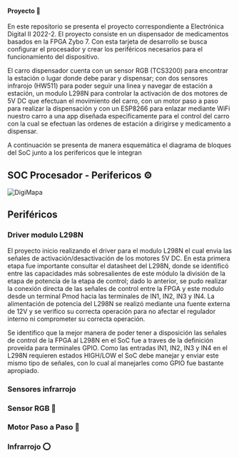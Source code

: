 #### Proyecto 🦾

En este repositorio se presenta el proyecto correspondiente a Electrónica Digital II 2022-2. El proyecto consiste en un dispensador de medicamentos basados en la FPGA Zybo 7. Con esta tarjeta de desarrollo se busca configurar el procesador y crear los periféricos necesarios para el funcionamiento del dispositivo. 

El carro dispensador cuenta con un sensor RGB (TCS3200) para encontrar la estación o lugar donde debe parar y dispensar; con dos sensores infrarojo (HW511) para poder seguir una linea y navegar de estación a estación, un modulo L298N para controlar la activación de dos motores de 5V DC que efectuan el movimiento del carro, con un motor paso a paso para realizar la dispensación y con un ESP8266 para enlazar mediante WiFi nuestro carro a una app diseñada especificamente para el control del carro con la cual se efectuan las ordenes de estación a dirigirse y medicamento a dispensar.

A continuación se presenta de manera esquemática el diagrama de bloques del SoC junto a los perifericos que le integran 

## SOC Procesador - Perifericos ⚙️
![DigiMapa](https://user-images.githubusercontent.com/80412854/203686772-221cc740-57fd-4b64-ab0e-1aa64c5b5457.png)

## Periféricos

  ### Driver modulo L298N 

El proyecto inicio realizando el driver para el modulo L298N el cual envia las señales de activación/desactivación de los motores 5V DC. En esta primera etapa fue importante consultar el datasheet del L298N, donde se identificó entre las capacidades más sobresalientes de este módulo la división de la etapa de potencia de la etapa de control; dado lo anterior, se pudo realizar la conexión directa de las señales de control entre la FPGA y este modulo desde un terminal Pmod hacia las terminales de IN1, IN2, IN3 y IN4. La alimentación de potencia del L298N se realizó mediante una fuente externa de 12V y se verifico su correcta operación para no afectar el regulador interno ni comprometer su correcta operación.

Se identifico que la mejor manera de poder tener a disposición las señales de control de la FPGA al L298N en el SoC fue a traves de la definición proveida para terminales GPIO. Como las entradas IN1, IN2, IN3 y IN4  en el L298N requieren estados HIGH/LOW el SoC debe manejar y enviar este mismo tipo de señales, con lo cual al manejarles como GPIO fue bastante apropiado.  

  ### Sensores infrarrojo 

  ### Sensor RGB 🌈

  ### Motor Paso a Paso 🔩

  ### Infrarrojo ⭕️
